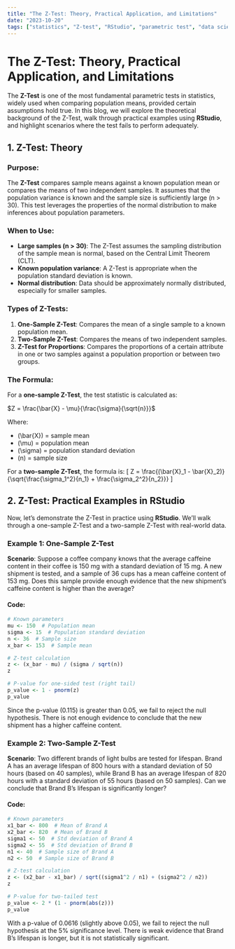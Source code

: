 ```yaml
---
title: "The Z-Test: Theory, Practical Application, and Limitations"
date: "2023-10-20"
tags: ["statistics", "Z-test", "RStudio", "parametric test", "data science"]
---
```


# The Z-Test: Theory, Practical Application, and Limitations

The **Z-Test** is one of the most fundamental parametric tests in statistics, widely used when comparing population means, provided certain assumptions hold true. In this blog, we will explore the theoretical background of the Z-Test, walk through practical examples using **RStudio**, and highlight scenarios where the test fails to perform adequately.

## 1. Z-Test: Theory

### Purpose:
The **Z-Test** compares sample means against a known population mean or compares the means of two independent samples. It assumes that the population variance is known and the sample size is sufficiently large (n > 30). This test leverages the properties of the normal distribution to make inferences about population parameters.

### When to Use:
- **Large samples (n > 30)**: The Z-Test assumes the sampling distribution of the sample mean is normal, based on the Central Limit Theorem (CLT). 
- **Known population variance**: A Z-Test is appropriate when the population standard deviation is known.
- **Normal distribution**: Data should be approximately normally distributed, especially for smaller samples.

### Types of Z-Tests:
1. **One-Sample Z-Test**: Compares the mean of a single sample to a known population mean.
2. **Two-Sample Z-Test**: Compares the means of two independent samples.
3. **Z-Test for Proportions**: Compares the proportions of a certain attribute in one or two samples against a population proportion or between two groups.

### The Formula:
For a **one-sample Z-Test**, the test statistic is calculated as:

$Z = \frac{\bar{X} - \mu}{\frac{\sigma}{\sqrt{n}}}$

Where:
- \(\bar{X}\) = sample mean
- \(\mu\) = population mean
- \(\sigma\) = population standard deviation
- \(n\) = sample size

For a **two-sample Z-Test**, the formula is:
\[
Z = \frac{(\bar{X}_1 - \bar{X}_2)}{\sqrt{\frac{\sigma_1^2}{n_1} + \frac{\sigma_2^2}{n_2}}}
\]

## 2. Z-Test: Practical Examples in RStudio

Now, let’s demonstrate the Z-Test in practice using **RStudio**. We’ll walk through a one-sample Z-Test and a two-sample Z-Test with real-world data.

### Example 1: One-Sample Z-Test

**Scenario**: Suppose a coffee company knows that the average caffeine content in their coffee is 150 mg with a standard deviation of 15 mg. A new shipment is tested, and a sample of 36 cups has a mean caffeine content of 153 mg. Does this sample provide enough evidence that the new shipment’s caffeine content is higher than the average?

#### Code:
```r
# Known parameters
mu <- 150  # Population mean
sigma <- 15  # Population standard deviation
n <- 36  # Sample size
x_bar <- 153  # Sample mean

# Z-test calculation
z <- (x_bar - mu) / (sigma / sqrt(n))
z

# P-value for one-sided test (right tail)
p_value <- 1 - pnorm(z)
p_value
```
Since the p-value (0.115) is greater than 0.05, we fail to reject the null hypothesis. There is not enough evidence to conclude that the new shipment has a higher caffeine content.

### Example 2: Two-Sample Z-Test

**Scenario**: Two different brands of light bulbs are tested for lifespan. Brand A has an average lifespan of 800 hours with a standard deviation of 50 hours (based on 40 samples), while Brand B has an average lifespan of 820 hours with a standard deviation of 55 hours (based on 50 samples). Can we conclude that Brand B’s lifespan is significantly longer?


#### Code:
```r
# Known parameters
x1_bar <- 800  # Mean of Brand A
x2_bar <- 820  # Mean of Brand B
sigma1 <- 50  # Std deviation of Brand A
sigma2 <- 55  # Std deviation of Brand B
n1 <- 40  # Sample size of Brand A
n2 <- 50  # Sample size of Brand B

# Z-test calculation
z <- (x2_bar - x1_bar) / sqrt((sigma1^2 / n1) + (sigma2^2 / n2))
z

# P-value for two-tailed test
p_value <- 2 * (1 - pnorm(abs(z)))
p_value

```

With a p-value of 0.0616 (slightly above 0.05), we fail to reject the null hypothesis at the 5% significance level. There is weak evidence that Brand B’s lifespan is longer, but it is not statistically significant.
